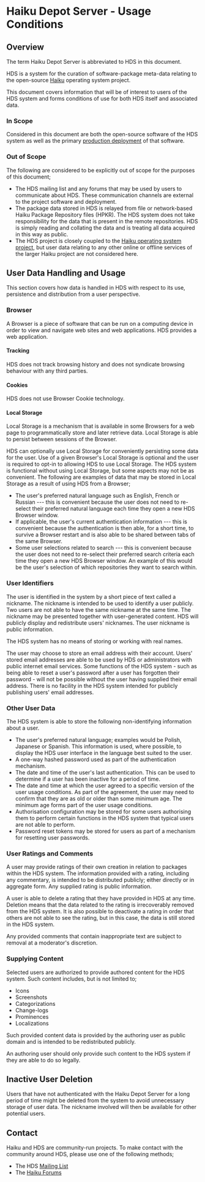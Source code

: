# Haiku Depot Server - Usage Conditions

## Overview

The term Haiku Depot Server is abbreviated to HDS in this document.

HDS is a system for the curation of software-package meta-data relating to the open-source [Haiku](https://www.haiku-os.org) operating system project.

This document covers information that will be of interest to users of the HDS system and forms conditions of use for both HDS itself and associated data.

### In Scope

Considered in this document are both the open-source software of the HDS system as well as the primary [production deployment](https://depot.haiku-os.org) of that software.

### Out of Scope

The following are considered to be explicitly out of scope for the purposes of this document;

* The HDS mailing list and any forums that may be used by users to communicate about HDS.  These communication channels are external to the project software and deployment.
* The package data stored in HDS is relayed from file or network-based Haiku Package Repository files (HPKR).  The HDS system does not take responsibility for the data that is present in the remote repositories.  HDS is simply reading and collating the data and is treating all data acquired in this way as public.
* The HDS project is closely coupled to the [Haiku operating system project](https://www.haiku-os.org), but user data relating to any other online or offline services of the larger Haiku project are not considered here.

## User Data Handling and Usage

This section covers how data is handled in HDS with respect to its use, persistence and distribution from a user perspective.

### Browser

A Browser is a piece of software that can be run on a computing device in order to view and navigate web sites and web applications.  HDS provides a web application.

#### Tracking

HDS does not track browsing history and does not syndicate browsing behaviour with any third parties.

#### Cookies

HDS does not use Browser Cookie technology.

#### Local Storage

Local Storage is a mechanism that is available in some Browsers for a web page to programmatically store and later retrieve data.  Local Storage is able to persist between sessions of the Browser.

HDS can optionally use Local Storage for conveniently persisting some data for the user.  Use of a given Browser's Local Storage is optional and the user is required to opt-in to allowing HDS to use Local Storage.  The HDS system is functional without using Local Storage, but some aspects may not be as convenient.  The following are examples of data that may be stored in Local Storage as a result of using HDS from a Browser;

* The user's preferred natural language such as English, French or Russian --- this is convenient because the user does not need to re-select their preferred natural language each time they open a new HDS Browser window.
* If applicable, the user's current authentication information --- this is convenient because the authentication is then able, for a short time, to survive a Browser restart and is also able to be shared between tabs of the same Browser.
* Some user selections related to search --- this is convenient because the user does not need to re-select their preferred search criteria each time they open a new HDS Browser window.  An example of this would be the user's selection of which repositories they want to search within.

### User Identifiers

The user is identified in the system by a short piece of text called a nickname.  The nickname is intended to be used to identify a user publicly.  Two users are not able to have the same nickname at the same time.  The nickname may be presented together with user-generated content.  HDS will publicly display and redistribute users' nicknames.  The user nickname is public information.

The HDS system has no means of storing or working with real names.

The user may choose to store an email address with their account.  Users' stored email addresses are able to be used by HDS or administrators with public internet email services.  Some functions of the HDS system - such as being able to reset a user's password after a user has forgotten their password - will not be possible without the user having supplied their email address.  There is no facility in the HDS system intended for publicly publishing users' email addresses.

### Other User Data

The HDS system is able to store the following non-identifying information about a user.

* The user's preferred natural language; examples would be Polish, Japanese or Spanish.  This information is used, where possible, to display the HDS user interface in the language best suited to the user.
* A one-way hashed password used as part of the authentication mechanism.
* The date and time of the user's last authentication.  This can be used to determine if a user has been inactive for a period of time.
* The date and time at which the user agreed to a specific version of the user usage conditions.  As part of the agreement, the user may need to confirm that they are as old or older than some minimum age.  The minimum age forms part of the user usage conditions.
* Authorisation configuration may be stored for some users authorising them to perform certain functions in the HDS system that typical users are not able to perform.
* Password reset tokens may be stored for users as part of a mechanism for resetting user passwords.

### User Ratings and Comments

A user may provide ratings of their own creation in relation to packages within the HDS system.  The information provided with a rating, including any commentary, is intended to be distributed publicly; either directly or in aggregate form.  Any supplied rating is public information.

A user is able to delete a rating that they have provided in HDS at any time.  Deletion means that the data related to the rating is irrecoverably removed from the HDS system.  It is also possible to deactivate a rating in order that others are not able to see the rating, but in this case, the data is still stored in the HDS system.

Any provided comments that contain inappropriate text are subject to removal at a moderator's discretion.

### Supplying Content

Selected users are authorized to provide authored content for the HDS system.  Such content includes, but is not limited to;

* Icons
* Screenshots
* Categorizations
* Change-logs
* Prominences
* Localizations

Such provided content data is provided by the authoring user as public domain and is intended to be redistributed publicly.

An authoring user should only provide such content to the HDS system if they are able to do so legally.

## Inactive User Deletion

Users that have not authenticated with the Haiku Depot Server for a long period of time might be deleted from the system to avoid unnecessary storage of user data.  The nickname involved will then be available for other potential users.

## Contact

Haiku and HDS are community-run projects.  To make contact with the community around HDS, please use one of the following methods;

* The HDS [Mailing List](https://www.freelists.org/list/haiku-depot-web)
* The [Haiku Forums](https://discuss.haiku-os.org/)